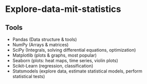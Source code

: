 # Explore-data-mit-statistics

## Tools
* Pandas (Data structure & tools)
* NumPy (Arrays & matrices)
* SciPy (Integrals, solving differential equations, optimization)
* Matplotlib (plots & graphs, most popular)
* Seaborn (plots: heat maps, time series, violin plots)
* Scikit-Learn (regression, classification)
* Statsmodels (explore data, estimate statistical models, perform statistical tests)